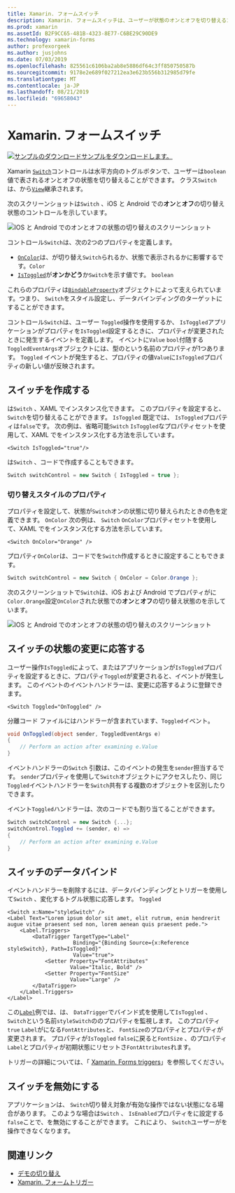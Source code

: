 ```yaml
---
title: Xamarin. フォームスイッチ
description: Xamarin. フォームスイッチは、ユーザーが状態のオンとオフを切り替えるために操作できるボタンの種類です。 この記事では、Switch クラスを使用して、切り替え UI 要素を表示する方法について説明します。
ms.prod: xamarin
ms.assetId: B2F9CC65-481B-4323-8E77-C6BE29C90DE9
ms.technology: xamarin-forms
author: profexorgeek
ms.author: jusjohns
ms.date: 07/03/2019
ms.openlocfilehash: 825561c6106ba2ab8e5886df64c3ff850750587b
ms.sourcegitcommit: 9178e2e689f027212ea3e623b556b312985d79fe
ms.translationtype: MT
ms.contentlocale: ja-JP
ms.lasthandoff: 08/21/2019
ms.locfileid: "69658043"
---
```

# <a name="xamarinforms-switch"></a>Xamarin. フォームスイッチ

[![サンプルのダウンロード](~/media/shared/download.png)サンプルをダウンロードします。](https://docs.microsoft.com/samples/xamarin/xamarin-forms-samples/userinterface-switchdemos/)

Xamarin [`Switch`](xref:Xamarin.Forms.Switch)コントロールは水平方向のトグルボタンで、ユーザーは`boolean`値で表されるオンとオフの状態を切り替えることができます。 クラス`Switch`は、から[`View`](xref:Xamarin.Forms.View)継承されます。

次のスクリーンショットは`Switch` 、iOS と Android での**オン**と**オフ**の切り替え状態のコントロールを示しています。

![IOS と Android でのオンとオフの状態の切り替えのスクリーンショット](switch-images/switch-states-default.png "IOS と Android でのスイッチ")

コントロール`Switch`は、次の2つのプロパティを定義します。

* [`OnColor`](xref:Xamarin.Forms.Switch.OnColor)は、が切り替え`Switch`られるか、状態で表示されるかに影響するです。`Color`
* [`IsToggled`](xref:Xamarin.Forms.Switch.IsToggled)が**オンかどう**か`Switch`を示す値です。 `boolean`

これらのプロパティは[`BindableProperty`](xref:Xamarin.Forms.BindableProperty)オブジェクトによって支えられています。つまり、 `Switch`をスタイル設定し、データバインディングのターゲットにすることができます。

コントロール`Switch`は、ユーザー `Toggled`操作を使用するか、 `IsToggled`アプリケーションがプロパティを`IsToggled`設定するときに、プロパティが変更されたときに発生するイベントを定義します。 イベントに`Value` `bool`付随する`ToggledEventArgs`オブジェクトには、型のという名前のプロパティが1つあります。 `Toggled` イベントが発生すると、プロパティの値`Value`に`IsToggled`プロパティの新しい値が反映されます。

## <a name="create-a-switch"></a>スイッチを作成する

は`Switch` 、XAML でインスタンス化できます。 このプロパティを設定すると、 `Switch`を切り替えることができます。 `IsToggled` 既定では、 `IsToggled`プロパティは`false`です。 次の例は、省略可能`Switch` `IsToggled`なプロパティセットを使用して、XAML でをインスタンス化する方法を示しています。

```xaml
<Switch IsToggled="true"/>
```

は`Switch` 、コードで作成することもできます。

```csharp
Switch switchControl = new Switch { IsToggled = true };
```

### <a name="switch-style-properties"></a>切り替えスタイルのプロパティ

プロパティを設定して、状態が`Switch`オンの状態に切り替えられたときの色を定義できます。 `OnColor` 次の例は、 `Switch` `OnColor`プロパティセットを使用して、XAML でをインスタンス化する方法を示しています。

```xaml
<Switch OnColor="Orange" />
```

プロパティ`OnColor`は、コードでを`Switch`作成するときに設定することもできます。

```csharp
Switch switchControl = new Switch { OnColor = Color.Orange };
```

次のスクリーンショットで`Switch`は、iOS および Android でプロパティがに`Color.Orange`設定`OnColor`された状態での**オン**と**オフ**の切り替え状態のを示しています。

![IOS と Android でのオンとオフの状態の切り替えのスクリーンショット](switch-images/switch-states-oncolor.png "IOS と Android でのスイッチ")

## <a name="respond-to-a-switch-state-change"></a>スイッチの状態の変更に応答する

ユーザー操作`IsToggled`によって、またはアプリケーションが`IsToggled`プロパティを設定するときに、プロパティ`Toggled`が変更されると、イベントが発生します。 このイベントのイベントハンドラーは、変更に応答するように登録できます。

```xaml
<Switch Toggled="OnToggled" />
```

分離コード ファイルにはハンドラーが含まれています、`Toggled`イベント。

```csharp
void OnToggled(object sender, ToggledEventArgs e)
{
    // Perform an action after examining e.Value
}
```

イベントハンドラーの`Switch` 引数は、このイベントの発生を`sender`担当するです。 `sender`プロパティを使用して`Switch`オブジェクトにアクセスしたり、同じ`Toggled`イベントハンドラーを`Switch`共有する複数のオブジェクトを区別したりできます。

イベント`Toggled`ハンドラーは、次のコードでも割り当てることができます。

```csharp
Switch switchControl = new Switch {...};
switchControl.Toggled += (sender, e) =>
{
    // Perform an action after examining e.Value
}
```

## <a name="data-bind-a-switch"></a>スイッチのデータバインド

イベントハンドラーを削除するには、データバインディングとトリガーを使用して`Switch` 、変化するトグル状態に応答します。 `Toggled`

```xaml
<Switch x:Name="styleSwitch" />
<Label Text="Lorem ipsum dolor sit amet, elit rutrum, enim hendrerit augue vitae praesent sed non, lorem aenean quis praesent pede.">
    <Label.Triggers>
        <DataTrigger TargetType="Label"
                     Binding="{Binding Source={x:Reference styleSwitch}, Path=IsToggled}"
                     Value="true">
            <Setter Property="FontAttributes"
                    Value="Italic, Bold" />
            <Setter Property="FontSize"
                    Value="Large" />
        </DataTrigger>
    </Label.Triggers>
</Label>
```

この[`Label`](xref:Xamarin.Forms.Label)例では、は、 `DataTrigger`でバインド式を使用して`IsToggled` 、 `Switch`という名前`styleSwitch`ののプロパティを監視します。 このプロパティ`true` `Label`がになる`FontAttributes`と、 `FontSize`のプロパティとプロパティが変更されます。 プロパティが`IsToggled` `false`に戻ると`FontSize` 、のプロパティ`Label`とプロパティが初期状態にリセットさ`FontAttributes`れます。

トリガーの詳細については、「 [Xamarin. Forms triggers](~/xamarin-forms/app-fundamentals/triggers.md)」を参照してください。

## <a name="disable-a-switch"></a>スイッチを無効にする

アプリケーションは、 `Switch`切り替え対象が有効な操作ではない状態になる場合があります。 このような場合は`Switch` 、 `IsEnabled`プロパティをに設定する`false`ことで、を無効にすることができます。 これにより、 `Switch`ユーザーがを操作できなくなります。

## <a name="related-links"></a>関連リンク

* [デモの切り替え](https://docs.microsoft.com/samples/xamarin/xamarin-forms-samples/userinterface-switchdemos/)
* [Xamarin. フォームトリガー](~/xamarin-forms/app-fundamentals/triggers.md)

